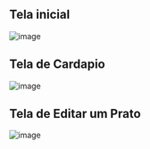 ## Tela inicial 
![image](https://github.com/user-attachments/assets/03b1317d-d1af-4cec-9fb2-01943061ae73)

## Tela de Cardapio
![image](https://github.com/user-attachments/assets/05aa0545-718b-460d-aa76-8c7ea956b4b9)

## Tela de Editar um Prato
![image](https://github.com/user-attachments/assets/b9de965e-b393-4c29-bae4-1bd53f7196b3)
